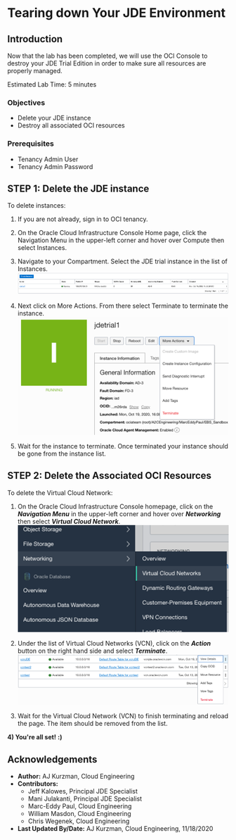 # Tearing down Your JDE Environment

## Introduction
Now that the lab has been completed, we will use the OCI Console to destroy your JDE Trial Edition in order to make sure all resources are properly managed. 

Estimated Lab Time: 5 minutes


### Objectives
* Delete your JDE instance
* Destroy all associated OCI resources

### Prerequisites
* Tenancy Admin User
* Tenancy Admin Password

## **STEP 1:** Delete the JDE instance

To delete instances:

1. If you are not already, sign in to OCI tenancy.


2. On the Oracle Cloud Infrastructure Console Home page, click the Navigation Menu   in the upper-left corner and hover over Compute then select Instances.


3. Navigate to your Compartment. Select the JDE trial instance in the list of Instances.
    ![](./images/jde-trial-select.png " ")

4. Next click on More Actions. From there select Terminate to terminate the instance.
    ![](./images/terminate-button.png " ")

5. Wait for the instance to terminate. Once terminated your instance should be gone from the instance list.

## **STEP 2:** Delete the Associated OCI Resources

To delete the Virtual Cloud Network:

1. On the Oracle Cloud Infrastructure Console homepage, click on the ***Navigation Menu*** in the upper-left corner and hover over ***Networking*** then select ***Virtual Cloud Network***.
    ![](./images/vcn-select.png " ")

2. Under the list of Virtual Cloud Networks (VCN), click on the ***Action*** button on the right hand side and select ***Terminate***.
    ![](./images/vcn-terminate.png " ")

3. Wait for the Virtual Cloud Network (VCN) to finish terminating and reload the page. The item should be removed from the list. 

**4) You're all set!**
    **:)**

## Acknowledgements
* **Author:** AJ Kurzman, Cloud Engineering
* **Contributors:**
    * Jeff Kalowes, Principal JDE Specialist
    * Mani Julakanti, Principal JDE Specialist
    * Marc-Eddy Paul, Cloud Engineering
    * William Masdon, Cloud Engineering
    * Chris Wegenek, Cloud Engineering 
* **Last Updated By/Date:** AJ Kurzman, Cloud Engineering, 11/18/2020


